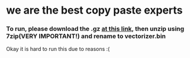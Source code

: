 # we are the best copy paste experts
### To run, please download the .gz [at this link](https://drive.google.com/file/d/0B7XkCwpI5KDYNlNUTTlSS21pQmM/edit?resourcekey=0-wjGZdNAUop6WykTtMip30g), then unzip using 7zip(VERY IMPORTANT!) and rename to vectorizer.bin 


Okay it is hard to run this due to reasons :(
